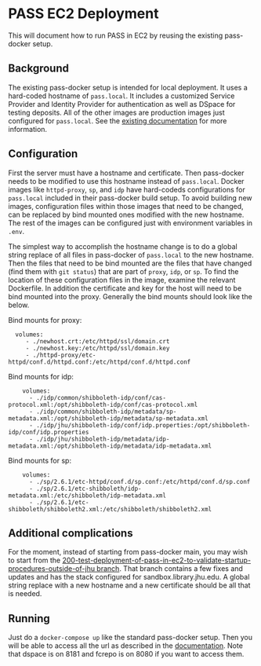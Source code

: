 # PASS EC2 Deployment

This will document how to run PASS in EC2 by reusing the existing pass-docker setup.

## Background

The existing pass-docker setup is intended for local deployment. It uses a hard-coded hostname of `pass.local`. It includes a customized Service Provider and Identity Provider for authentication as well as DSpace for testing deposits. All of the other images are production images just configured for `pass.local`.
See the [existing documentation](https://github.com/eclipse-pass/pass-docker) for more information.

## Configuration

First the server must have a hostname and certificate. Then pass-docker needs to be modified to use this hostname instead of `pass.local`. Docker images like `httpd-proxy`, `sp`, and `idp` have hard-codeds configurations for `pass.local` included in their pass-docker build setup. To avoid building new images, configuration files within those images that need to be changed, can be replaced by bind mounted ones modified with the new hostname. The rest of the images can be configured just with environment variables in `.env`. 

The simplest way to accomplish the hostname change is to do a global string replace of all files in pass-docker of `pass.local` to the new hostname. Then the files that need to be bind mounted are the files that have changed (find them with `git status`) that are part of `proxy`, `idp`, or `sp`. To find the location of these configuration files in the image, examine the relevant Dockerfile. In addition the certificate and key for the host will need to be bind mounted into the proxy. Generally the bind mounts should look like the below.

Bind mounts for proxy:
```
  volumes:
     - ./newhost.crt:/etc/httpd/ssl/domain.crt
     - ./newhost.key:/etc/httpd/ssl/domain.key
     - ./httpd-proxy/etc-httpd/conf.d/httpd.conf:/etc/httpd/conf.d/httpd.conf
```

Bind mounts for idp:
```
    volumes:
      - ./idp/common/shibboleth-idp/conf/cas-protocol.xml:/opt/shibboleth-idp/conf/cas-protocol.xml
      - ./idp/common/shibboleth-idp/metadata/sp-metadata.xml:/opt/shibboleth-idp/metadata/sp-metadata.xml
      - ./idp/jhu/shibboleth-idp/conf/idp.properties:/opt/shibboleth-idp/conf/idp.properties
      - ./idp/jhu/shibboleth-idp/metadata/idp-metadata.xml:/opt/shibboleth-idp/metadata/idp-metadata.xml

```

Bind mounts for sp:
```
    volumes:
      - ./sp/2.6.1/etc-httpd/conf.d/sp.conf:/etc/httpd/conf.d/sp.conf
      - ./sp/2.6.1/etc-shibboleth/idp-metadata.xml:/etc/shibboleth/idp-metadata.xml
      - ./sp/2.6.1/etc-shibboleth/shibboleth2.xml:/etc/shibboleth/shibboleth2.xml
```

## Additional complications

For the moment, instead of starting from pass-docker main, you may wish to start from the [200-test-deployment-of-pass-in-ec2-to-validate-startup-procedures-outside-of-jhu branch](https://github.com/eclipse-pass/pass-docker/tree/200-test-deployment-of-pass-in-ec2-to-validate-startup-procedures-outside-of-jhu). That branch contains a few fixes and updates and has the stack configured for sandbox.library.jhu.edu. A global string replace with a new hostname and a new certificate should be all that is needed.

## Running

Just do a `docker-compose up` like the standard pass-docker setup. Then you will be able to access all the url as described in the [documentation](https://github.com/eclipse-pass/pass-docker). Note that dspace is on 8181  and fcrepo is on 8080 if you want to access them.


